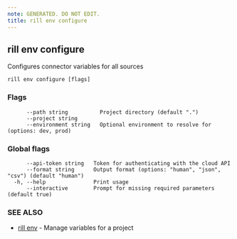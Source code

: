 ```yaml
---
note: GENERATED. DO NOT EDIT.
title: rill env configure
---
```

## rill env configure

Configures connector variables for all sources

```
rill env configure [flags]
```

### Flags

```
      --path string          Project directory (default ".")
      --project string       
      --environment string   Optional environment to resolve for (options: dev, prod)
```

### Global flags

```
      --api-token string   Token for authenticating with the cloud API
      --format string      Output format (options: "human", "json", "csv") (default "human")
  -h, --help               Print usage
      --interactive        Prompt for missing required parameters (default true)
```

### SEE ALSO

* [rill env](env.md)	 - Manage variables for a project


